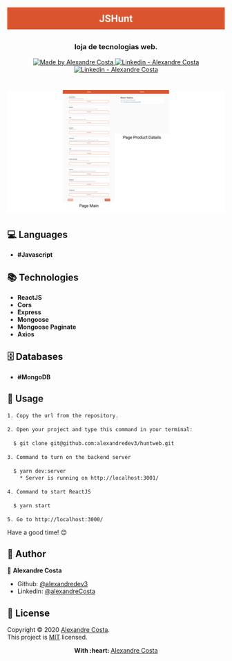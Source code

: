 <h1 align="center">
  <img src="https://github.com/alexandredev3/huntweb/blob/master/header.png" />
</h1>
<h3 align="center">loja de tecnologias web.</h3>

<p align="center">
  <a href="https://github.com/alexandredev3" target="_blank">
    <img alt="Made by Alexandre Costa" src="https://img.shields.io/badge/made%20by-Alexandre_Costa-informational">
  </a>
  
  <a href="https://www.linkedin.com/in/alexandre-costa-401699199/" target="_blank" >
    <img alt="Linkedin - Alexandre Costa" src="https://img.shields.io/badge/Linkedin--%23F8952D?style=social&logo=linkedin">
  </a>
  <a href="https://github.com/alexandredev3" target="_blank" >
    <img alt="Linkedin - Alexandre Costa" src="https://img.shields.io/badge/Github--%23F8952D?style=social&logo=github">
  </a>
 </p>

<h1>
  <img src="https://github.com/alexandredev3/huntweb/blob/master/image.png"/>
</h1>

## :computer: Languages

  - **#Javascript**
  
## :books: Technologies

  - **ReactJS**
  - **Cors**
  - **Express**
  - **Mongoose**
  - **Mongoose Paginate**
  - **Axios**
 
 ## :file_cabinet: Databases

  - **#MongoDB**
 
 ## :scroll: Usage
    1. Copy the url from the repository.

    2. Open your project and type this command in your terminal:
    
      $ git clone git@github.com:alexandredev3/huntweb.git

    3. Command to turn on the backend server
    
      $ yarn dev:server
        * Server is running on http://localhost:3001/

    4. Command to start ReactJS
    
      $ yarn start

    5. Go to http://localhost:3000/
    
  Have a good time! :blush:
  
## :bust_in_silhouette: Author 

:man: **Alexandre Costa**

  * Github: [@alexandredev3](https://github.com/alexandredev3)
  * Linkedin: [@alexandreCosta](https://www.linkedin.com/in/alexandre-costa-401699199/)

## 📝 License

Copyright © 2020 [Alexandre Costa](https://github.com/alexandredev3).<br />
This project is [MIT](https://github.com/alexandredev3/huntweb/blob/master/LICENSE.txt) licensed.

<p align="center">
  <strong> With :heart: </strong> <a target="_blank" href="https://github.com/alexandredev3">Alexandre Costa</a>
</p>
